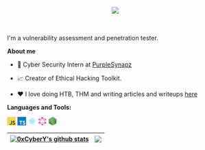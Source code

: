 <p align="center"><a href="https://motley-maize-b02.notion.site/CyberY-Journey-34d88141b2c146f5a0556daef9d026c8"><img width="80%" src="./assests/profile.gif" /></a></p>

<br />

I'm a vulnerability assessment and penetration tester.

**About me**

- 💼 Cyber Security Intern at [PurpleSynapz](https://www.purplesynapz.com/)

- 📈 Creator of Ethical Hacking Toolkit.

- ❤️ I love doing HTB, THM and writing articles and writeups [here](https://motley-maize-b02.notion.site/CyberY-Journey-34d88141b2c146f5a0556daef9d026c8)



**Languages and Tools:**  

<code><img height="20" src="https://raw.githubusercontent.com/github/explore/80688e429a7d4ef2fca1e82350fe8e3517d3494d/topics/javascript/javascript.png"></code>
<code><img height="20" src="https://raw.githubusercontent.com/github/explore/80688e429a7d4ef2fca1e82350fe8e3517d3494d/topics/typescript/typescript.png"></code>
<code><img height="20" src="https://raw.githubusercontent.com/github/explore/80688e429a7d4ef2fca1e82350fe8e3517d3494d/topics/react/react.png"></code>
<code><img height="20" src="https://raw.githubusercontent.com/github/explore/5c058a388828bb5fde0bcafd4bc867b5bb3f26f3/topics/graphql/graphql.png"></code>
<code><img height="20" src="https://raw.githubusercontent.com/github/explore/80688e429a7d4ef2fca1e82350fe8e3517d3494d/topics/nodejs/nodejs.png"></code>    


| <a href="https://github.com/0xCyberY/ehtk"><img align="center" src="https://github-readme-stats.vercel.app/api?username=0xCyberY&show_icons=true&include_all_commits=true&theme=buefy&hide_border=true" alt="0xCyberY's github stats" /></a> | <a href="https://github.com/0xCyberY/ehtk"><img align="center" src="https://github-readme-stats.vercel.app/api/top-langs/?username=0xcybery&layout=compact&theme=buefy&hide_border=true" /></a> |
| ------------- | ------------- |
